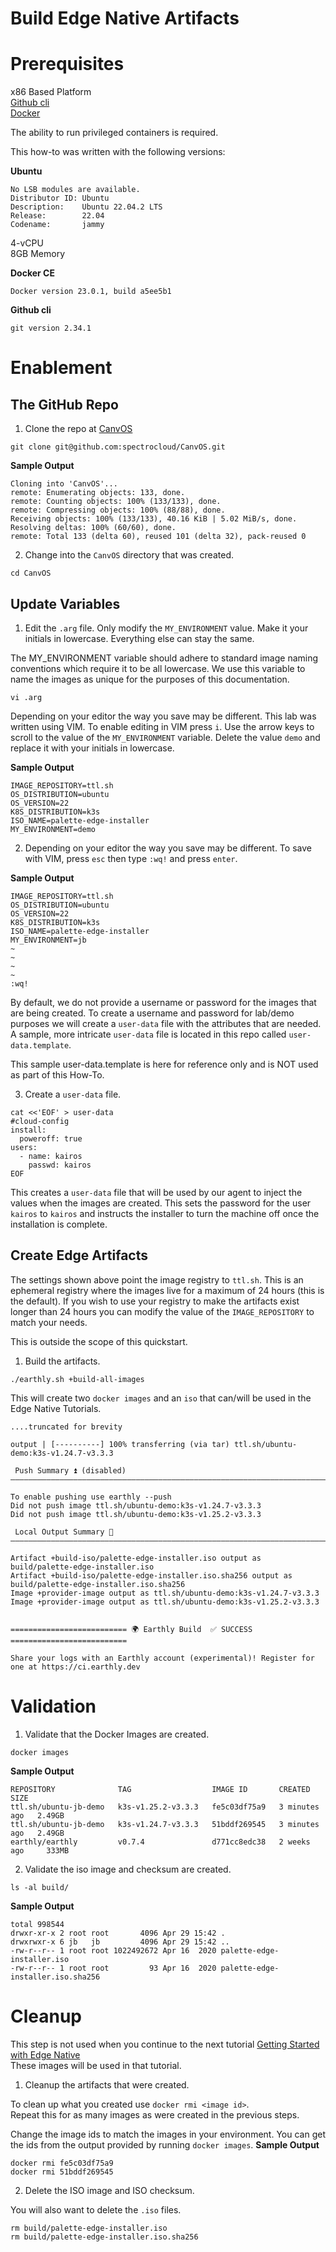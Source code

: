 
# Build Edge Native Artifacts

# Prerequisites

x86 Based Platform  
[Github cli](https://cli.github.com/manual/installation)  
[Docker](https://docs.docker.com/engine/install/)  

<InfoBox>

The ability to run privileged containers is required.

</InfoBox>

This how-to was written with the following versions:

**Ubuntu**

```shell
No LSB modules are available.
Distributor ID: Ubuntu
Description:    Ubuntu 22.04.2 LTS
Release:        22.04
Codename:       jammy
```

4-vCPU  
8GB Memory  

**Docker CE**

```shell
Docker version 23.0.1, build a5ee5b1
```

**Github cli**

```shell
git version 2.34.1
```

# Enablement

## The GitHub Repo

1. Clone the repo at [CanvOS](https://github.com/spectrocloud/CanvOS.git)

```shell
git clone git@github.com:spectrocloud/CanvOS.git
```

**Sample Output**

```shell
Cloning into 'CanvOS'...
remote: Enumerating objects: 133, done.
remote: Counting objects: 100% (133/133), done.
remote: Compressing objects: 100% (88/88), done.
Receiving objects: 100% (133/133), 40.16 KiB | 5.02 MiB/s, done.
Resolving deltas: 100% (60/60), done.
remote: Total 133 (delta 60), reused 101 (delta 32), pack-reused 0
```

2. Change into the `CanvOS` directory that was created.

```shell
cd CanvOS
```

## Update Variables

1. Edit the `.arg` file.  Only modify the `MY_ENVIRONMENT` value.  Make it your initials in lowercase.  Everything else can stay the same.

<WarningBox>

The MY_ENVIRONMENT variable should adhere to standard image naming conventions which require it to be all lowercase.  We use this variable to name the images as unique for the purposes of this documentation.

</WarningBox>

```shell
vi .arg
```

Depending on your editor the way you save may be different.  This lab was written using VIM. To enable editing in VIM press `i`.  Use the arrow keys to scroll to the value of the `MY_ENVIRONMENT` variable.  Delete the value `demo` and replace it with your initials in lowercase.

**Sample Output**

```shell
IMAGE_REPOSITORY=ttl.sh
OS_DISTRIBUTION=ubuntu
OS_VERSION=22
K8S_DISTRIBUTION=k3s
ISO_NAME=palette-edge-installer
MY_ENVIRONMENT=demo
```

2. Depending on your editor the way you save may be different.  To save with VIM, press `esc` then type `:wq!` and press `enter`.

**Sample Output**

```shell
IMAGE_REPOSITORY=ttl.sh
OS_DISTRIBUTION=ubuntu
OS_VERSION=22
K8S_DISTRIBUTION=k3s
ISO_NAME=palette-edge-installer
MY_ENVIRONMENT=jb
~
~
~
~
:wq!
```

By default, we do not provide a username or password for the images that are being created.  To create a username and password for lab/demo purposes we will create a `user-data` file with the attributes that are needed.  A sample, more intricate `user-data` file is located in this repo called `user-data.template`.

<InfoBox>
This sample user-data.template is here for reference only and is NOT used as part of this How-To. 
</InfoBox>

3. Create a `user-data` file.

```shell
cat <<'EOF' > user-data
#cloud-config
install:
  poweroff: true
users:
  - name: kairos
    passwd: kairos
EOF
```

This creates a `user-data` file that will be used by our agent to inject the values when the images are created.  This sets the password for the user `kairos` to `kairos` and instructs the installer to turn the machine off once the installation is complete.

## Create Edge Artifacts

<InfoBox>

The settings shown above point the image registry to `ttl.sh`.  This is an ephemeral registry where the images live for a maximum of 24 hours (this is the default).  If you wish to use your registry to make the artifacts exist longer than 24 hours you can modify the value of the `IMAGE_REPOSITORY` to match your needs.  

This is outside the scope of this quickstart.

</InfoBox>


1. Build the artifacts.

```shell
./earthly.sh +build-all-images
```

This will create two `docker images` and an `iso` that can/will be used in the Edge Native Tutorials.

```shell
....truncated for brevity

output | [----------] 100% transferring (via tar) ttl.sh/ubuntu-demo:k3s-v1.24.7-v3.3.3

 Push Summary ⏫ (disabled)
————————————————————————————————————————————————————————————————————————————————

To enable pushing use earthly --push
Did not push image ttl.sh/ubuntu-demo:k3s-v1.24.7-v3.3.3
Did not push image ttl.sh/ubuntu-demo:k3s-v1.25.2-v3.3.3

 Local Output Summary 🎁
————————————————————————————————————————————————————————————————————————————————

Artifact +build-iso/palette-edge-installer.iso output as build/palette-edge-installer.iso
Artifact +build-iso/palette-edge-installer.iso.sha256 output as build/palette-edge-installer.iso.sha256
Image +provider-image output as ttl.sh/ubuntu-demo:k3s-v1.24.7-v3.3.3
Image +provider-image output as ttl.sh/ubuntu-demo:k3s-v1.25.2-v3.3.3


========================== 🌍 Earthly Build  ✅ SUCCESS ==========================

Share your logs with an Earthly account (experimental)! Register for one at https://ci.earthly.dev
```

# Validation

1. Validate that the Docker Images are created.

```shell
docker images
```

**Sample Output**

```shell
REPOSITORY              TAG                  IMAGE ID       CREATED         SIZE
ttl.sh/ubuntu-jb-demo   k3s-v1.25.2-v3.3.3   fe5c03df75a9   3 minutes ago   2.49GB
ttl.sh/ubuntu-jb-demo   k3s-v1.24.7-v3.3.3   51bddf269545   3 minutes ago   2.49GB
earthly/earthly         v0.7.4               d771cc8edc38   2 weeks ago     333MB
```

2. Validate the iso image and checksum are created.

```shell
ls -al build/
```

**Sample Output**

```shell
total 998544
drwxr-xr-x 2 root root       4096 Apr 29 15:42 .
drwxrwxr-x 6 jb   jb         4096 Apr 29 15:42 ..
-rw-r--r-- 1 root root 1022492672 Apr 16  2020 palette-edge-installer.iso
-rw-r--r-- 1 root root         93 Apr 16  2020 palette-edge-installer.iso.sha256
```

# Cleanup

This step is not used when you continue to the next tutorial [Getting Started with Edge Native](/knowledgebase/tutorials/edge-native/edge-native-do)  
These images will be used in that tutorial.  

1. Cleanup the artifacts that were created.  

To clean up what you created use `docker rmi <image id>`.  
Repeat this for as many images as were created in the previous steps.

Change the image ids to match the images in your environment.  You can get the ids from the output provided by running `docker images`.
**Sample Output**
```shell
docker rmi fe5c03df75a9
docker rmi 51bddf269545
```

2. Delete the ISO image and ISO checksum.  

You will also want to delete the `.iso` files.

```shell
rm build/palette-edge-installer.iso
rm build/palette-edge-installer.iso.sha256
```
